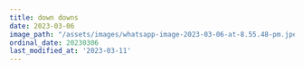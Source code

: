 ```yaml
---
title: down downs
date: 2023-03-06
image_path: "/assets/images/whatsapp-image-2023-03-06-at-8.55.48-pm.jpeg"
ordinal_date: 20230306
last_modified_at: '2023-03-11'
---
```


